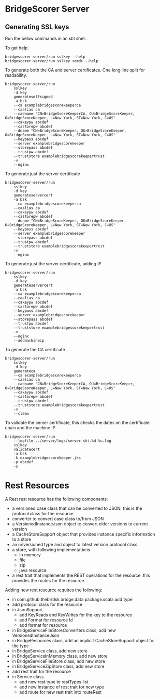 # BridgeScorer Server

## Generating SSL keys

Run the below commands in an sbt shell.

To get help:

    bridgescorer-server/run sslkey --help
    bridgescorer-server/run sslkey <cmd> --help


To generate both the CA and server certificates.  One long line split for readability.

    bridgescorer-server/run
        sslkey
        -d key
        generateselfsigned
        -a bsk
        --ca examplebridgescorekeeperca
        --caalias ca
        --cadname "CN=BridgeScoreKeeperCA, OU=BridgeScoreKeeper, O=BridgeScoreKeeper, L=New York, ST=New York, C=US"
        --cakeypw abcdef
        --castorepw abcdef
        --dname "CN=BridgeScoreKeeper, OU=BridgeScoreKeeper, O=BridgeScoreKeeper, L=New York, ST=New York, C=US"
        --keypass abcdef
        --server examplebridgescorekeeper
        --storepass abcdef
        --trustpw abcdef
        --truststore examplebridgescorekeepertrust
        -v
        --nginx


To generate just the server certificate

    bridgescorer-server/run
        sslkey
        -d key
        generateservercert
        -a bsk
        --ca examplebridgescorekeeperca
        --caalias ca
        --cakeypw abcdef
        --castorepw abcdef
        --dname "CN=BridgeScoreKeeper, OU=BridgeScoreKeeper, O=BridgeScoreKeeper, L=New York, ST=New York, C=US"
        --keypass abcdef
        --server examplebridgescorekeeper
        --storepass abcdef
        --trustpw abcdef
        --truststore examplebridgescorekeepertrust
        -v
        --nginx

To generate just the server certificate, adding IP

    bridgescorer-server/run
        sslkey
        -d key
        generateservercert
        -a bsk
        --ca examplebridgescorekeeperca
        --caalias ca
        --cakeypw abcdef
        --castorepw abcdef
        --keypass abcdef
        --server examplebridgescorekeeper
        --storepass abcdef
        --trustpw abcdef
        --truststore examplebridgescorekeepertrust
        -v
        --nginx
        --addmachineip

To generate the CA certificate

    bridgescorer-server/run
        sslkey
        -d key
        generateca
        --ca examplebridgescorekeeperca
        --caalias ca
        --cadname "CN=BridgeScoreKeeperCA, OU=BridgeScoreKeeper, O=BridgeScoreKeeper, L=New York, ST=New York, C=US"
        --cakeypw abcdef
        --castorepw abcdef
        --trustpw abcdef
        --truststore examplebridgescorekeepertrust
        -v
        --clean

To validate the server certificate, this checks the dates on the certificate chain and the machine IP

    bridgescorer-server/run
        --logfile ../server/logs/server.sbt.%d.%u.log
        sslkey
        validatecert
        -a bsk
        -k examplebridgescorekeeper.jks
        -p abcdef
        -s

# Rest Resources

A Rest rest resource has the following components:

- a versioned case class that can be converted to JSON, this is the protocol class for the resource
- converter to convert case class to/from JSON
- a VersionedInstanceJson object to convert older versions to current version
- a CacheStoreSupport object that provides instance specific information to a store
- an unversioned type and object to latest version protocol class
- a store, with following implementations
  - in memory
  - file
  - zip
  - java resource
- a rest trait that implements the REST operations for the resource.  this provides the routes for the resource.

Adding new rest resource requires the following:

- in com.github.thebridsk.bridge.data package.scala add type
- add protocol class for the resource
- in JsonSupport
  - add KeyReads and KeyWrites for the key to the resource
  - add Format for resource Id
  - add format for resource
- in BridgeServiceFileStoreConverters class, add new VersionedInstanceJson
- in BridgeResources class, add an implicit CacheStoreSupport object for the type
- in BridgeService class, add new store
- in BridgeServiceInMemory class, add new store
- in BridgeServiceFileStore class, add new store
- in BridgeServiceZipStore class, add new store
- add rest trait for the resource
- in Service class
  - add new rest type to restTypes list
  - add new instance of rest trait for new type
  - add route for new rest trait into routeRest

